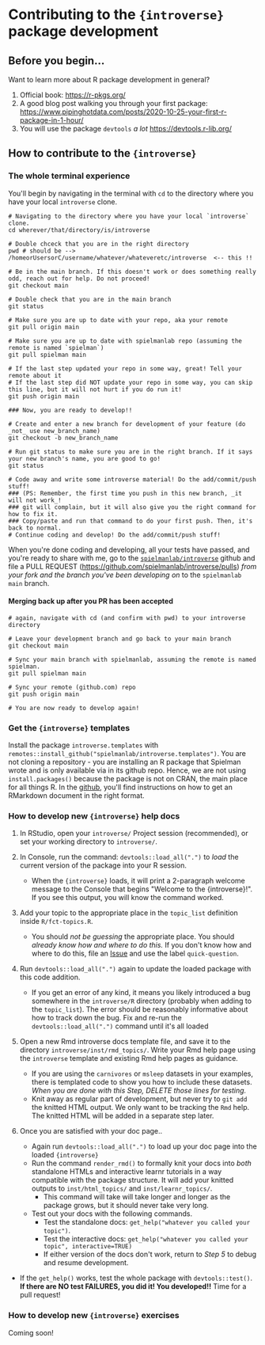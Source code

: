 # Contributing to the `{introverse}` package development

## Before you begin...

Want to learn more about R package development in general? 

1. Official book: https://r-pkgs.org/
2. A good blog post walking you through your first package: https://www.pipinghotdata.com/posts/2020-10-25-your-first-r-package-in-1-hour/
3. You will use the package `devtools` _a lot_ https://devtools.r-lib.org/


## How to contribute to the `{introverse}`

### The whole terminal experience

You'll begin by navigating in the terminal with `cd` to the directory where you have your local `introverse` clone. 
```
# Navigating to the directory where you have your local `introverse` clone. 
cd wherever/that/directory/is/introverse 

# Double chceck that you are in the right directory
pwd # should be --> /homeorUsersorC/username/whatever/whateveretc/introverse  <-- this !!

# Be in the main branch. If this doesn't work or does something really odd, reach out for help. Do not proceed!
git checkout main

# Double check that you are in the main branch
git status

# Make sure you are up to date with your repo, aka your remote
git pull origin main

# Make sure you are up to date with spielmanlab repo (assuming the remote is named `spielman`)
git pull spielman main

# If the last step updated your repo in some way, great! Tell your remote about it 
# If the last step did NOT update your repo in some way, you can skip this line, but it will not hurt if you do run it!
git push origin main

### Now, you are ready to develop!! 

# Create and enter a new branch for development of your feature (do _not_ use new_branch_name)
git checkout -b new_branch_name

# Run git status to make sure you are in the right branch. If it says your new branch's name, you are good to go!
git status

# Code away and write some introverse material! Do the add/commit/push stuff!
### (PS: Remember, the first time you push in this new branch, _it will not work_! 
### git will complain, but it will also give you the right command for how to fix it. 
### Copy/paste and run that command to do your first push. Then, it's back to normal.
# Continue coding and develop! Do the add/commit/push stuff!
```

When you're done coding and developing, all your tests have passed, and you're ready to share with me, go to the [`spielmanlab/introverse`](https://github.com/spielmanlab/introverse) github and file a PULL REQUEST (https://github.com/spielmanlab/introverse/pulls) _from your fork and the branch you've been developing on_ to the `spielmanlab` `main` branch. 

#### Merging back up after you PR has been accepted

```
# again, navigate with cd (and confirm with pwd) to your introverse directory

# Leave your development branch and go back to your main branch
git checkout main

# Sync your main branch with spielmanlab, assuming the remote is named spielman. 
git pull spielman main

# Sync your remote (github.com) repo
git push origin main

# You are now ready to develop again!
```

### Get the `{introverse}` templates

Install the package `introverse.templates` with `remotes::install_github("spielmanlab/introverse.templates")`. You are not cloning a repository - you are installing an R package that Spielman wrote and is only available via in its github repo. Hence, we are not using `install.packages()` because the package is not on CRAN, the main place for all things R. In the [github](https://github.com/spielmanlab/introverse.templates), you'll find instructions on how to get an RMarkdown document in the right format. 


### How to develop new `{introverse}` help docs

1. In RStudio, open your `introverse/` Project session (recommended), or set your working directory to `introverse/`. 

2. In Console, run the command: `devtools::load_all(".")` to _load_ the current version of the package into your R session. 
    + When the `{introverse}` loads, it will print a 2-paragraph welcome message to the Console that begins "Welcome to the {introverse}!". If you see this output, you will know the command worked.

3. Add your topic to the appropriate place in the `topic_list` definition inside `R/fct-topics.R`. 
    + You should _not be guessing_ the appropriate place. You should _already know how and where to do this._ If you don't know how and where to do this, file an [Issue](https://github.com/spielmanlab/introverse/issues) and use the label `quick-question`.
  
4. Run `devtools::load_all(".")` again to update the loaded package with this code addition. 
    + If you get an error of any kind, it means you likely introduced a bug somewhere in the `introverse/R` directory (probably when adding to the `topic_list`). The error should be reasonably informative about how to track down the bug. Fix and re-run the `devtools::load_all(".")` command until it's all loaded

5. Open a new Rmd introverse docs template file, and save it to the directory `introverse/inst/rmd_topics/`. Write your Rmd help page using the `introverse` template and existing Rmd help pages as guidance.
    + If you are using the `carnivores` or `msleep` datasets in your examples, there is templated code to show you how to include these datasets. _When you are done with this Step, DELETE those lines for testing._
    + Knit away as regular part of development, but never try to `git add` the knitted HTML output. We only want to be tracking the `Rmd` help. The knitted HTML will be added in a separate step later.

6. Once you are satisfied with your doc page..
    + Again run `devtools::load_all(".")` to load up your doc page into the loaded `{introverse}`
    + Run the command `render_rmd()` to formally knit your docs into _both_ standalone HTMLs and interactive learnr tutorials in a way compatible with the package structure. It will add your knitted outputs to `inst/html_topics/` and `inst/learnr_topics/`.  
        + This command will take will take longer and longer as the package grows, but it should never take very long.  
    + Test out your docs with the following commands. 
    	+ Test the standalone docs: `get_help("whatever you called your topic")`. 
    	+ Test the interactive docs: `get_help("whatever you called your topic", interactive=TRUE)`
        + If either version of the docs don't work, return to *Step 5* to debug and resume development.
  + If the `get_help()` works, test the whole package with `devtools::test()`. **If there are NO test FAILURES, you did it! You developed!!** Time for a pull request!


### How to develop new `{introverse}` exercises

Coming soon!







